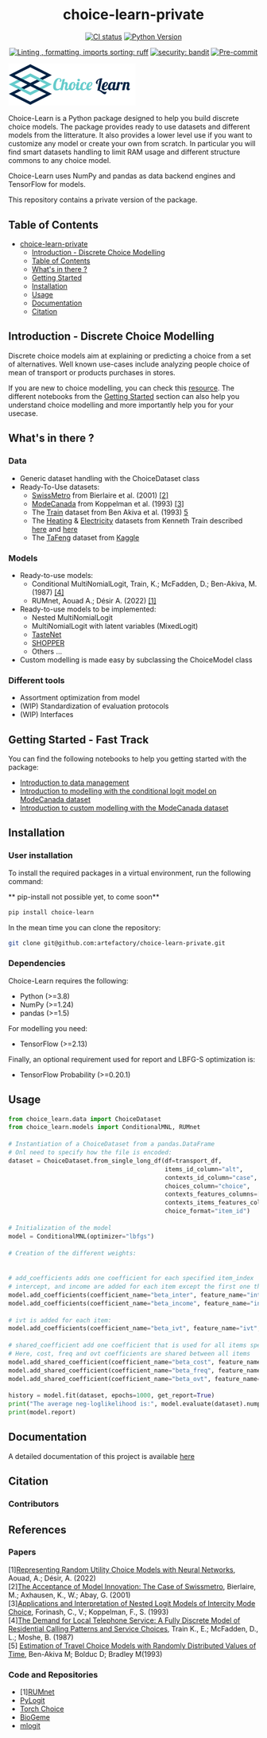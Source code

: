 <div align="center">

# choice-learn-private

[![CI status](https://github.com/artefactory/choice-learn-private/actions/workflows/ci.yaml/badge.svg)](https://github.com/artefactory/choice-learn-private/actions/workflows/ci.yaml?query=branch%3Amain)
[![Python Version](https://img.shields.io/badge/python-3.8%20%7C%203.9%20%7C%203.10-blue.svg)]()

[![Linting , formatting, imports sorting: ruff](https://img.shields.io/endpoint?url=https://raw.githubusercontent.com/charliermarsh/ruff/main/assets/badge/v2.json)](https://github.com/astral-sh/ruff)
[![security: bandit](https://img.shields.io/badge/security-bandit-yellow.svg)](https://github.com/PyCQA/bandit)
[![Pre-commit](https://img.shields.io/badge/pre--commit-enabled-informational?logo=pre-commit&logoColor=white)](https://github.com/artefactory/choice-learn-private/blob/main/.pre-commit-config.yaml)

</div>

<img src="docs/choice_learn_official_logo.png" width="256">

Choice-Learn is a Python package designed to help you build discrete choice models.
The package provides ready to use datasets and different models from the litterature. It also provides a lower level use if you want to customize any model or create your own from scratch. In particular you will find smart datasets handling to limit RAM usage and different structure commons to any choice model.

Choice-Learn uses NumPy and pandas as data backend engines and TensorFlow for models.

This repository contains a private version of the package.

## Table of Contents

- [choice-learn-private](#choice-learn-private)
  - [Introduction - Discrete Choice Modelling](#introduction---discrete-choice-modelling)
  - [Table of Contents](#table-of-contents)
  - [What's in there ?](#whats-in-there)
  - [Getting Started](#getting-started---fast-track)
  - [Installation](#installation)
  - [Usage](#usage)
  - [Documentation](#documentation)
  - [Citation](#citation)

## Introduction - Discrete Choice Modelling

Discrete choice models aim at explaining or predicting a choice from a set of alternatives. Well known use-cases include analyzing people choice of mean of transport or products purchases in stores.

If you are new to choice modelling, you can check this [resource](https://www.publichealth.columbia.edu/research/population-health-methods/discrete-choice-model-and-analysis). The different notebooks from the [Getting Started](#getting-started---fast-track) section can also help you understand choice modelling and more importantly help you for your usecase.

## What's in there ?

### Data
- Generic dataset handling with the ChoiceDataset class
- Ready-To-Use datasets:
  - [SwissMetro](./choice_learn/datasets/data/swissmetro.csv.gz) from Bierlaire et al. (2001) [[2]](#citation)
  - [ModeCanada](./choice_learn/datasets/data/ModeCanada.csv.gz) from Koppelman et al. (1993) [[3]](#citation)
  - The [Train](./choice_learn/datasets/data/train_data.csv.gz) dataset from Ben Akiva et al. (1993) [5](#citation)
  - The [Heating](./choice_learn/datasets/data/heating_data.csv.gz) & [Electricity](./choice_learn/datasets/data/electricity.csv.gz) datasets from Kenneth Train described [here](https://rdrr.io/cran/mlogit/man/Electricity.html) and [here](https://rdrr.io/cran/mlogit/man/Heating.html)
  - The [TaFeng](./choice_learn/datasets/data/ta_feng.csv.zip) dataset from [Kaggle](https://www.kaggle.com/datasets/chiranjivdas09/ta-feng-grocery-dataset)

### Models
- Ready-to-use models:
  - Conditional MultiNomialLogit, Train, K.; McFadden, D.; Ben-Akiva, M. (1987) [[4]](#citation)
  - RUMnet, Aouad A.; Désir A. (2022) [[1]](#citation)
- Ready-to-use models to be implemented:
  - Nested MultiNomialLogit
  - MultiNomialLogit with latent variables (MixedLogit)
  - [TasteNet](https://arxiv.org/abs/2002.00922)
  - [SHOPPER](https://projecteuclid.org/journals/annals-of-applied-statistics/volume-14/issue-1/SHOPPER--A-probabilistic-model-of-consumer-choice-with-substitutes/10.1214/19-AOAS1265.full)
  - Others ...
- Custom modelling is made easy by subclassing the ChoiceModel class

### Different tools
- Assortment optimization from model
- (WIP) Standardization of evaluation protocols
- (WIP) Interfaces

## Getting Started - Fast Track

You can find the following notebooks to help you getting started with the package:
- [Introduction to data management](notebooks/choice_learn_introduction_data.ipynb)
- [Introduction to modelling with the conditional logit model on ModeCanada dataset](notebooks/choice_learn_introduction_clogit.ipynb)
- [Introduction to custom modelling with the ModeCanada dataset](notebooks/custom_model.ipynb)

## Installation

### User installation

To install the required packages in a virtual environment, run the following command:

** pip-install not possible yet, to come soon**
```bash
pip install choice-learn
```

In the mean time you can clone the repository:
```bash
git clone git@github.com:artefactory/choice-learn-private.git
```

### Dependencies
Choice-Learn requires the following:
- Python (>=3.8)
- NumPy (>=1.24)
- pandas (>=1.5)

For modelling you need:
- TensorFlow (>=2.13)

Finally, an optional requirement used for report and LBFG-S optimization is:
- TensorFlow Probability (>=0.20.1)

## Usage
```python
from choice_learn.data import ChoiceDataset
from choice_learn.models import ConditionalMNL, RUMnet

# Instantiation of a ChoiceDataset from a pandas.DataFrame
# Onl need to specify how the file is encoded:
dataset = ChoiceDataset.from_single_long_df(df=transport_df,
                                            items_id_column="alt",
                                            contexts_id_column="case",
                                            choices_column="choice",
                                            contexts_features_columns=["income"],
                                            contexts_items_features_columns=["cost", "freq", "ovt", "ivt"],
                                            choice_format="item_id")

# Initialization of the model
model = ConditionalMNL(optimizer="lbfgs")

# Creation of the different weights:


# add_coefficients adds one coefficient for each specified item_index
# intercept, and income are added for each item except the first one that needs to be zeroed
model.add_coefficients(coefficient_name="beta_inter", feature_name="intercept", items_indexes=[1, 2, 3])
model.add_coefficients(coefficient_name="beta_income", feature_name="income", items_indexes=[1, 2, 3])

# ivt is added for each item:
model.add_coefficients(coefficient_name="beta_ivt", feature_name="ivt", items_indexes=[0, 1, 2, 3])

# shared_coefficient add one coefficient that is used for all items specified in the items_indexes:
# Here, cost, freq and ovt coefficients are shared between all items
model.add_shared_coefficient(coefficient_name="beta_cost", feature_name="cost", items_indexes=[0, 1, 2, 3])
model.add_shared_coefficient(coefficient_name="beta_freq", feature_name="freq", items_indexes=[0, 1, 2, 3])
model.add_shared_coefficient(coefficient_name="beta_ovt", feature_name="ovt", items_indexes=[0, 1, 2, 3])

history = model.fit(dataset, epochs=1000, get_report=True)
print("The average neg-loglikelihood is:", model.evaluate(dataset).numpy())
print(model.report)
```

## Documentation

A detailed documentation of this project is available [here](https://artefactory.github.io/choice-learn-private/)

## Citation

### Contributors

## References

### Papers
[1][Representing Random Utility Choice Models with Neural Networks](https://arxiv.org/abs/2207.12877), Aouad, A.; Désir, A. (2022)\
[2][The Acceptance of Model Innovation: The Case of Swissmetro](https://www.researchgate.net/publication/37456549_The_acceptance_of_modal_innovation_The_case_of_Swissmetro), Bierlaire, M.; Axhausen, K., W.; Abay, G. (2001)\
[3][Applications and Interpretation of Nested Logit Models of Intercity Mode Choice](https://trid.trb.org/view/385097), Forinash, C., V.; Koppelman, F., S. (1993)\
[4][The Demand for Local Telephone Service: A Fully Discrete Model of Residential Calling Patterns and Service Choices](https://www.jstor.org/stable/2555538), Train K., E.; McFadden, D., L.; Moshe, B. (1987)\
[5] [Estimation of Travel Choice Models with Randomly Distributed Values of Time](https://ideas.repec.org/p/fth/lavaen/9303.html), Ben-Akiva M; Bolduc D; Bradley M(1993)

### Code and Repositories
- [1][RUMnet](https://github.com/antoinedesir/rumnet)
- [PyLogit](https://github.com/timothyb0912/pylogit)
- [Torch Choice](https://gsbdbi.github.io/torch-choice)
- [BioGeme](https://github.com/michelbierlaire/biogeme)
- [mlogit](https://github.com/cran/mlogit)
